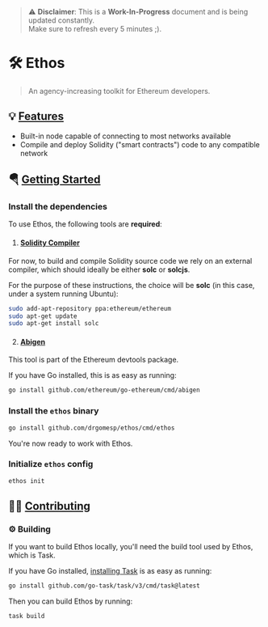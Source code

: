 > ⚠️ **Disclaimer**: This is a **Work-In-Progress** document and is being updated constantly.
> <br /> Make sure to refresh every 5 minutes ;).

# 🛠 Ethos
> An agency-increasing toolkit for Ethereum developers.

## 💡 [Features][4]

- Built-in node capable of connecting to most networks available
- Compile and deploy Solidity ("smart contracts") code to any compatible network



## 🪂 [Getting Started][5]

### Install the dependencies

To use Ethos, the following tools are **required**:

1. #### [Solidity Compiler][2]

For now, to build and compile Solidity source code we rely on
an external compiler, which should ideally be either **solc** or **solcjs**.

For the purpose of these instructions, the choice will be **solc** (in this
case, under a system running Ubuntu):

```bash
sudo add-apt-repository ppa:ethereum/ethereum
sudo apt-get update
sudo apt-get install solc
```

2. #### [Abigen][3] 

This tool is part of the Ethereum devtools package. 

If you have Go installed, this is as easy as running:

```bash
go install github.com/ethereum/go-ethereum/cmd/abigen
```

### Install the `ethos` binary 

```bash
go install github.com/drgomesp/ethos/cmd/ethos
```

You're now ready to work with Ethos.

### Initialize `ethos` config

```bash
ethos init
```

## 👨‍🏭 [Contributing][6]

### ⚙ Building

If you want to build Ethos locally, you'll need the build tool used by Ethos, which is Task.

If you have Go installed, [installing Task][3] is as easy as running:
```bash
go install github.com/go-task/task/v3/cmd/task@latest
```

Then you can build Ethos by running:

```bash
task build
```

[1]: https://taskfile.dev/#/installation
[2]: https://docs.soliditylang.org/en/v0.8.13/installing-solidity.html#linux-packages
[3]: https://geth.ethereum.org/docs/install-and-build/installing-geth

[4]: https://github.com/drgomesp/ethos#-features
[5]: https://github.com/drgomesp/ethos#-getting-started
[6]: https://github.com/drgomesp/ethos#-building
